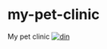 # my-pet-clinic
My pet clinic
[![din](https://circleci.com/gh/github/din812/my-pet-clinic.svg?style=svg)](<https://app.circleci.com/pipelines/github/din812/my-pet-clinic>)
